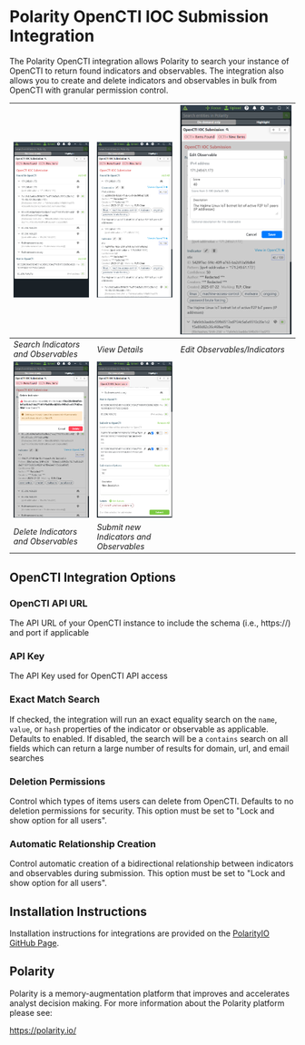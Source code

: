 # Polarity OpenCTI IOC Submission Integration

The Polarity OpenCTI integration allows Polarity to search your instance of OpenCTI to return found indicators and observables. The integration also allows you to create and delete indicators and observables in bulk from OpenCTI with granular permission control.

| ![](assets/search.png)              | ![](assets/details.png)                         | ![](assets/edit.png)          |
|-------------------------------------|-------------------------------------------------|-------------------------------|
| *Search Indicators and Observables* | *View Details*                                  | *Edit Observables/Indicators* |
| ![](assets/delete.png)              | ![](assets/submission.png)                      | |
| *Delete Indicators and Observables* | *Submit new Indicators and Observables* | |
## OpenCTI Integration Options

### OpenCTI API URL

The API URL of your OpenCTI instance to include the schema (i.e., https://) and port if applicable

### API Key
The API Key used for OpenCTI API access

### Exact Match Search
If checked, the integration will run an exact equality search on the `name`, `value`, or `hash` properties of the indicator or observable as applicable.  Defaults to enabled.  If disabled, the search will be a `contains` search on all fields which can return a large number of results for domain, url, and email searches

### Deletion Permissions
Control which types of items users can delete from OpenCTI. Defaults to no deletion permissions for security.  This option must be set to "Lock and show option for all users".

### Automatic Relationship Creation
Control automatic creation of a bidirectional relationship between indicators and observables during submission. This option must be set to "Lock and show option for all users".

## Installation Instructions

Installation instructions for integrations are provided on the [PolarityIO GitHub Page](https://polarityio.github.io/).

## Polarity

Polarity is a memory-augmentation platform that improves and accelerates analyst decision making. For more information about the Polarity platform please see:

https://polarity.io/
